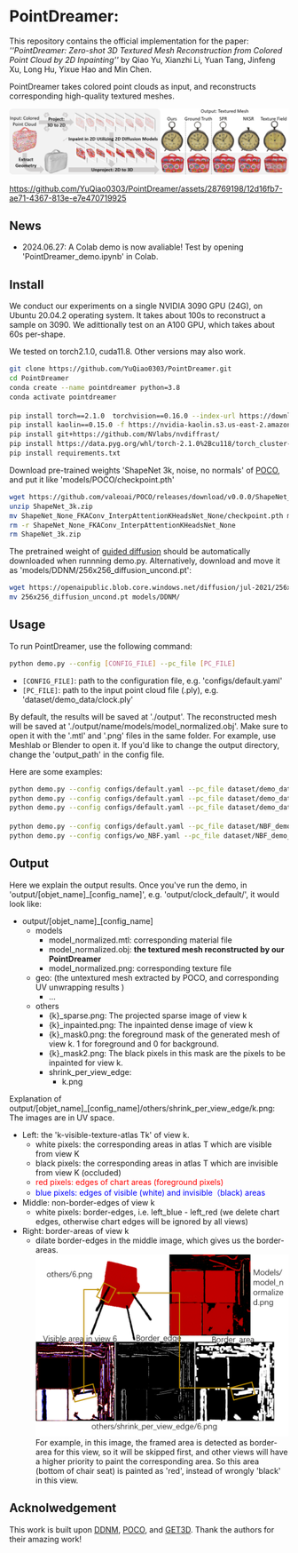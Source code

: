 # PointDreamer: 


This repository contains the official implementation for the paper: *''PointDreamer: Zero-shot 3D Textured Mesh Reconstruction from Colored Point Cloud by 2D Inpainting''* by Qiao Yu, Xianzhi Li, Yuan Tang, Jinfeng Xu, Long Hu, Yixue Hao and Min Chen.

PointDreamer takes colored point clouds as input, and reconstructs corresponding high-quality textured meshes.

![teaser](assets/teaser.png)



https://github.com/YuQiao0303/PointDreamer/assets/28769198/12d16fb7-ae71-4367-813e-e7e470719925

## News
- 2024.06.27: A Colab demo is now avaliable! Test by opening 'PointDreamer_demo.ipynb' in Colab.

## Install
We conduct our experiments on a single NVIDIA 3090 GPU (24G), on Ubuntu 20.04.2 operating system. It takes about 100s to reconstruct a sample on 3090. We adittionally test on an A100 GPU, which takes about 60s per-shape.

We tested on torch2.1.0, cuda11.8. Other versions may also work.
```bash
git clone https://github.com/YuQiao0303/PointDreamer.git
cd PointDreamer
conda create --name pointdreamer python=3.8
conda activate pointdreamer

pip install torch==2.1.0  torchvision==0.16.0 --index-url https://download.pytorch.org/whl/cu118
pip install kaolin==0.15.0 -f https://nvidia-kaolin.s3.us-east-2.amazonaws.com/torch-2.1.0_cu118.html
pip install git+https://github.com/NVlabs/nvdiffrast/
pip install https://data.pyg.org/whl/torch-2.1.0%2Bcu118/torch_cluster-1.6.3%2Bpt21cu118-cp38-cp38-linux_x86_64.whl
pip install requirements.txt
```

Download pre-trained weights 'ShapeNet 3k, noise, no normals' of [POCO](https://github.com/valeoai/POCO), and put it like 'models/POCO/checkpoint.pth'

```bash
wget https://github.com/valeoai/POCO/releases/download/v0.0.0/ShapeNet_3k.zip
unzip ShapeNet_3k.zip
mv ShapeNet_None_FKAConv_InterpAttentionKHeadsNet_None/checkpoint.pth models/POCO/
rm -r ShapeNet_None_FKAConv_InterpAttentionKHeadsNet_None
rm ShapeNet_3k.zip
```

The pretrained weight of [guided diffusion](https://github.com/openai/guided-diffusion) should be automatically downloaded when runnning demo.py. Alternatively, download and move it as 'models/DDNM/256x256_diffusion_uncond.pt':
```bash
wget https://openaipublic.blob.core.windows.net/diffusion/jul-2021/256x256_diffusion_uncond.pt
mv 256x256_diffusion_uncond.pt models/DDNM/
```

## Usage
To run PointDreamer, use the following command:
```bash
python demo.py --config [CONFIG_FILE] --pc_file [PC_FILE]
```
- `[CONFIG_FILE]`: path to the configuration file, e.g. 'configs/default.yaml'
- `[PC_FILE]`: path to the input point cloud file (.ply), e.g. 'dataset/demo_data/clock.ply'

By default, the results will be saved at './output'. 
The reconstructed mesh will be saved at './output/name/models/model_normalized.obj'. Make sure to open it with the '.mtl' and '.png' files in the same folder. For example, use Meshlab or Blender to open it.
If you'd like to change the output directory, change the 'output_path' in the config file.

Here are some examples:
```bash
python demo.py --config configs/default.yaml --pc_file dataset/demo_data/clock.ply
python demo.py --config configs/default.yaml --pc_file dataset/demo_data/PaulFrankLunchBox.ply
python demo.py --config configs/default.yaml --pc_file dataset/demo_data/rolling_lion.ply

python demo.py --config configs/default.yaml --pc_file dataset/NBF_demo_data/2ce6_chair.ply
python demo.py --config configs/wo_NBF.yaml --pc_file dataset/NBF_demo_data/2ce6_chair.ply
```

## Output
Here we explain the output results.
Once you've run the demo, in 'output/[objet_name]_[config_name]', e.g. 'output/clock_default/', it would look like:
- output/[objet_name]_[config_name]
  - models
    - model_normalized.mtl: corresponding material file
    - model_normalized.obj: **the textured mesh reconstructed by our PointDreamer**
    - model_normalized.png: corresponding texture file
  - geo: (the untextured mesh extracted by POCO, and corresponding UV unwrapping results )
    - ... 
  - others
    - {k}_sparse.png: The projected sparse image of view k
    - {k}_inpainted.png: The inpainted dense image of view k 
    - {k}_mask0.png: the foreground mask of the generated mesh of view k. 1 for foreground and 0 for background.
    - {k}_mask2.png: The black pixels in this mask are the pixels to be inpainted for view k.
    - shrink_per_view_edge:
      - k.png

Explanation of output/[objet_name]_[config_name]/others/shrink_per_view_edge/k.png:
The images are in UV space.
- Left: the 'k-visible-texture-atlas Tk' of view k. 
  - white pixels: the corresponding areas in atlas T which are visible from view K
  - black pixels: the corresponding areas in atlas T which are invisible from view K (occluded)
  - <font color="red">red pixels: edges of chart areas (foreground pixels)</font>
  - <font color="blue">blue pixels: edges of visible (white) and invisible（black) areas </font>
- Middle: non-border-edges of view k
  - white pixels: border-edges, i.e. left_blue - left_red (we delete chart edges, otherwise chart edges will be ignored by all views)
- Right: border-areas of view k
  - dilate border-edges in the middle image, which gives us the border-areas.
![output_explanation](assets/output_explanation.png)
For example, in this image, the framed area is detected as border-area for this view, so it will be skipped first, and other views will have a higher priority to paint the corresponding area. So this area (bottom of chair seat) is painted as 'red', instead of wrongly 'black' in this view.


## Acknolwedgement
This work is built upon [DDNM](https://github.com/wyhuai/DDNM), [POCO](https://github.com/valeoai/POCO), and [GET3D](https://github.com/nv-tlabs/GET3D). Thank the authors for their amazing work!
